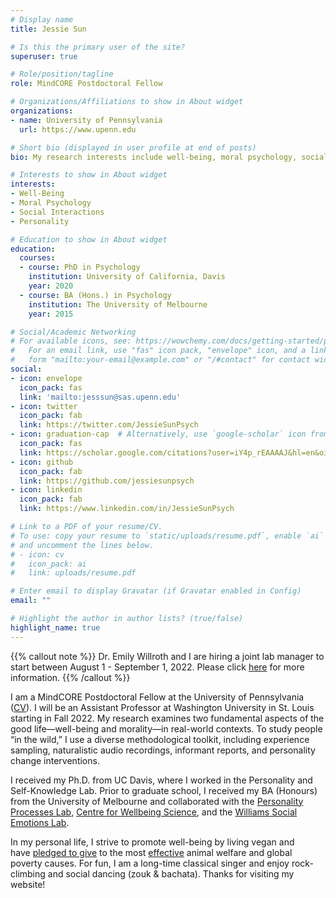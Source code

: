 ```yaml
---
# Display name
title: Jessie Sun

# Is this the primary user of the site?
superuser: true

# Role/position/tagline
role: MindCORE Postdoctoral Fellow

# Organizations/Affiliations to show in About widget
organizations:
- name: University of Pennsylvania
  url: https://www.upenn.edu

# Short bio (displayed in user profile at end of posts)
bio: My research interests include well-being, moral psychology, social interactions, and personality.

# Interests to show in About widget
interests:
- Well-Being
- Moral Psychology
- Social Interactions
- Personality

# Education to show in About widget
education:
  courses:
  - course: PhD in Psychology
    institution: University of California, Davis
    year: 2020
  - course: BA (Hons.) in Psychology
    institution: The University of Melbourne
    year: 2015

# Social/Academic Networking
# For available icons, see: https://wowchemy.com/docs/getting-started/page-builder/#icons
#   For an email link, use "fas" icon pack, "envelope" icon, and a link in the
#   form "mailto:your-email@example.com" or "/#contact" for contact widget.
social:
- icon: envelope
  icon_pack: fas
  link: 'mailto:jesssun@sas.upenn.edu'
- icon: twitter
  icon_pack: fab
  link: https://twitter.com/JessieSunPsych
- icon: graduation-cap  # Alternatively, use `google-scholar` icon from `ai` icon pack
  icon_pack: fas
  link: https://scholar.google.com/citations?user=iY4p_rEAAAAJ&hl=en&oi=ao
- icon: github
  icon_pack: fab
  link: https://github.com/jessiesunpsych
- icon: linkedin
  icon_pack: fab
  link: https://www.linkedin.com/in/JessieSunPsych

# Link to a PDF of your resume/CV.
# To use: copy your resume to `static/uploads/resume.pdf`, enable `ai` icons in `params.toml`, 
# and uncomment the lines below.
# - icon: cv
#   icon_pack: ai
#   link: uploads/resume.pdf

# Enter email to display Gravatar (if Gravatar enabled in Config)
email: ""

# Highlight the author in author lists? (true/false)
highlight_name: true
---
```

{{% callout note %}}
Dr. Emily Willroth and I are hiring a joint lab manager to start between August 1 - September 1, 2022. Please click [here](https://wustl.wd1.myworkdayjobs.com/External/job/Washington-University-Danforth-Campus/Research-Technician-II---Psychological---Brain-Sciences_JR64114) for more information.
{{% /callout %}}

I am a MindCORE Postdoctoral Fellow at the University of Pennsylvania ([CV](https://www.dropbox.com/s/534nos0ny72pok2/Sun_CV_2021.pdf?raw=1)). I will be an Assistant Professor at Washington University in St. Louis starting in Fall 2022. My research examines two fundamental aspects of the good life—well-being and morality—in real-world contexts. To study people “in the wild,” I use a diverse methodological toolkit, including experience sampling, naturalistic audio recordings, informant reports, and personality change interventions.

I received my Ph.D. from UC Davis, where I worked in the Personality and Self-Knowledge Lab. Prior to graduate school, I received my BA (Honours) from the University of Melbourne and collaborated with the [Personality Processes Lab](http://psychologicalsciences.unimelb.edu.au/research/msps-research-groups/personality-processes-laboratory), [Centre for Wellbeing Science](http://education.unimelb.edu.au/cpp/home), and the [Williams Social Emotions Lab](http://www.williamssocialemotionslab.com/).

In my personal life, I strive to promote well-being by living vegan and have [pledged to give](https://www.givingwhatwecan.org/about-us/members/#the-pledge-and-further-pledge-members) to the most [effective](https://www.ted.com/talks/peter_singer_the_why_and_how_of_effective_altruism) animal welfare and global poverty causes. For fun, I am a long-time classical singer and enjoy rock-climbing and social dancing (zouk & bachata). Thanks for visiting my website!
